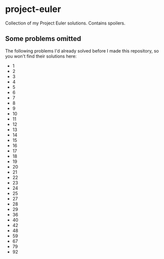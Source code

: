 project-euler
=============

Collection of my Project Euler solutions. Contains spoilers.

## Some problems omitted

The following problems I'd already solved before I made this repository, so you won't find their solutions here:

* 1
* 2
* 3
* 4
* 5
* 6
* 7
* 8
* 9
* 10
* 11
* 12
* 13
* 14
* 15
* 16
* 17
* 18
* 19
* 20
* 21
* 22
* 23
* 24
* 25
* 27
* 28
* 29
* 36
* 40
* 42
* 48
* 59
* 67
* 79
* 92
